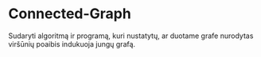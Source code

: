# Connected-Graph
Sudaryti algoritmą ir programą, kuri nustatytų, ar duotame grafe nurodytas viršūnių poaibis indukuoja jungų grafą.
